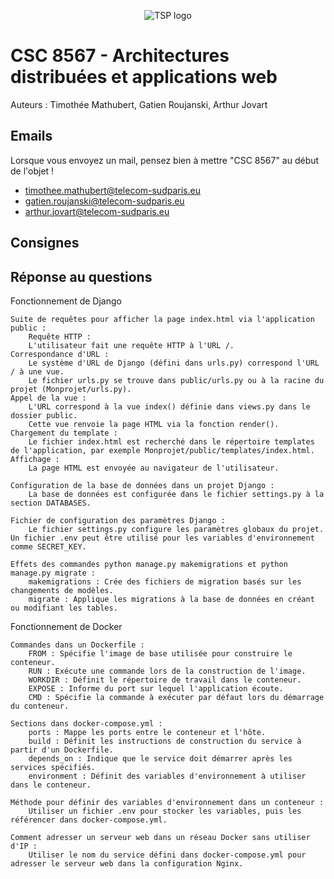<p align="center">
    <img src="https://upload.wikimedia.org/wikipedia/fr/thumb/1/1d/Logo_T%C3%A9l%C3%A9com_SudParis.svg/153px-Logo_T%C3%A9l%C3%A9com_SudParis.svg.png" alt="TSP logo">
</p>


# CSC 8567 - Architectures distribuées et applications web

Auteurs : Timothée Mathubert, Gatien Roujanski, Arthur Jovart

## Emails

Lorsque vous envoyez un mail, pensez bien à mettre "CSC 8567" au début de l'objet !
- timothee.mathubert@telecom-sudparis.eu
- gatien.roujanski@telecom-sudparis.eu
- arthur.jovart@telecom-sudparis.eu

## Consignes

## Réponse au questions

Fonctionnement de Django

    Suite de requêtes pour afficher la page index.html via l'application public :
       	Requête HTTP :
		L'utilisateur fait une requête HTTP à l'URL /.
	Correspondance d'URL :
		Le système d'URL de Django (défini dans urls.py) correspond l'URL / à une vue.
    	Le fichier urls.py se trouve dans public/urls.py ou à la racine du projet (Monprojet/urls.py).
	Appel de la vue :
		L'URL correspond à la vue index() définie dans views.py dans le dossier public.
   		Cette vue renvoie la page HTML via la fonction render().
	Chargement du template :
		Le fichier index.html est recherché dans le répertoire templates de l'application, par exemple Monprojet/public/templates/index.html.
	Affichage :
		La page HTML est envoyée au navigateur de l'utilisateur.
    
    Configuration de la base de données dans un projet Django :
        La base de données est configurée dans le fichier settings.py à la section DATABASES.

    Fichier de configuration des paramètres Django :
        Le fichier settings.py configure les paramètres globaux du projet. Un fichier .env peut être utilisé pour les variables d'environnement comme SECRET_KEY.

    Effets des commandes python manage.py makemigrations et python manage.py migrate :
        makemigrations : Crée des fichiers de migration basés sur les changements de modèles.
        migrate : Applique les migrations à la base de données en créant ou modifiant les tables.

Fonctionnement de Docker

    Commandes dans un Dockerfile :
        FROM : Spécifie l'image de base utilisée pour construire le conteneur.
        RUN : Exécute une commande lors de la construction de l'image.
        WORKDIR : Définit le répertoire de travail dans le conteneur.
        EXPOSE : Informe du port sur lequel l'application écoute.
        CMD : Spécifie la commande à exécuter par défaut lors du démarrage du conteneur.

    Sections dans docker-compose.yml :
        ports : Mappe les ports entre le conteneur et l'hôte.
        build : Définit les instructions de construction du service à partir d'un Dockerfile.
        depends_on : Indique que le service doit démarrer après les services spécifiés.
        environment : Définit des variables d'environnement à utiliser dans le conteneur.

    Méthode pour définir des variables d'environnement dans un conteneur :
        Utiliser un fichier .env pour stocker les variables, puis les référencer dans docker-compose.yml.

    Comment adresser un serveur web dans un réseau Docker sans utiliser d'IP :
        Utiliser le nom du service défini dans docker-compose.yml pour adresser le serveur web dans la configuration Nginx.
